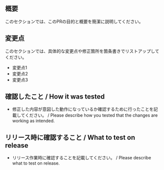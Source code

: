 ## 概要
このセクションでは、このPRの目的と概要を簡潔に説明してください。

## 変更点
このセクションでは、具体的な変更点や修正箇所を箇条書きでリストアップしてください。

- 変更点1
- 変更点2
- 変更点3

## 確認したこと / How it was tested
- 修正した内容が意図した動作になっているか確認するために行ったことを記載してください。 / Please describe how you tested that the changes are working as intended.

## リリース時に確認すること / What to test on release
- リリース作業時に確認することを記載してください。 / Please describe what to test on release.
